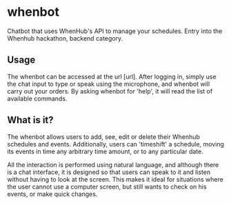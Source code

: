 # whenbot
Chatbot that uses WhenHub's API to manage your schedules. Entry into the Whenhub hackathon, backend category. 

## Usage 
The whenbot can be accessed at the url [url]. After logging in, simply use the chat input to type or speak using the microphone, and whenbot will carry out your orders. By asking whenbot for 'help', it will read the list of available commands.

## What is it?
The whenbot allows users to add, see, edit or delete their Whenhub schedules and events. Additionally, users can 'timeshift' a schedule, moving its events in time any arbitrary time amount, or to any particular date.

All the interaction is performed using natural language, and although there is a chat interface, it is designed so that users can speak to it and listen without having to look at the screen. This makes it ideal for situations where the user cannot use a computer screen, but still wants to check on his events, or make quick changes.
